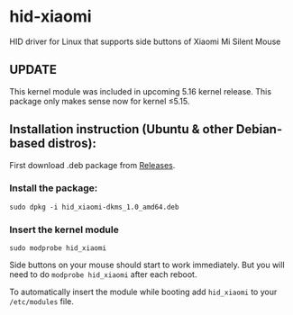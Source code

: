 # hid-xiaomi
HID driver for Linux that supports side buttons of Xiaomi Mi Silent Mouse

## UPDATE

This kernel module was included in upcoming 5.16 kernel release. This package only makes sense now for kernel ≤5.15.

## Installation instruction (Ubuntu & other Debian-based distros):

First download .deb package from [Releases](https://github.com/IlyaSkriblovsky/hid-xiaomi/releases).

### Install the package:
`sudo dpkg -i hid_xiaomi-dkms_1.0_amd64.deb`

### Insert the kernel module
`sudo modprobe hid_xiaomi`

Side buttons on your mouse should start to work immediately. But you will need to do `modprobe hid_xiaomi` after each reboot.

To automatically insert the module while booting add `hid_xiaomi` to your `/etc/modules` file.
